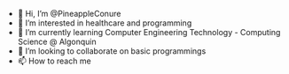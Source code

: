 - 👋 Hi, I’m @PineappleConure
- 👀 I’m interested in healthcare and programming
- 🌱 I’m currently learning Computer Engineering Technology - Computing Science @ Algonquin
- 💞️ I’m looking to collaborate on basic programmings
- 📫 How to reach me 

<!---
PineappleConure/PineappleConure is a ✨ special ✨ repository because its `README.md` (this file) appears on your GitHub profile.
You can click the Preview link to take a look at your changes.
--->

